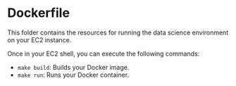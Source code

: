 # Dockerfile

This folder contains the resources for running the data science environment on your EC2 instance.

Once in your EC2 shell, you can execute the following commands:

- `make build`: Builds your Docker image.
- `make run`: Runs your Docker container.
